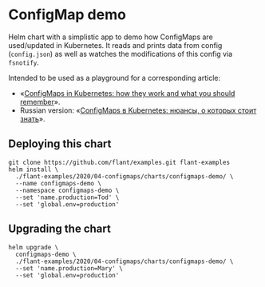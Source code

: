 # ConfigMap demo

Helm chart with a simplistic app to demo how ConfigMaps are used/updated
in Kubernetes. It reads and prints data from config (`config.json`) as
well as watches the modifications of this config via `fsnotify`.

Intended to be used as a playground for a corresponding article:
* «[ConfigMaps in Kubernetes: how they work and what you should remember](https://medium.com/flant-com/configmaps-in-kubernetes-f9f6d0081dcb?source=friends_link&sk=9f80b35eb17d9cc0d4c29e005834e560)».
* Russian version: «[ConfigMaps в Kubernetes: нюансы, о которых стоит знать](https://habr.com/ru/company/flant/blog/498970/)».

## Deploying this chart

```shell
git clone https://github.com/flant/examples.git flant-examples
helm install \
  ./flant-examples/2020/04-configmaps/charts/configmaps-demo/ \
  --name configmaps-demo \
  --namespace configmaps-demo \
  --set 'name.production=Tod' \
  --set 'global.env=production'
```

## Upgrading the chart

```shell
helm upgrade \
  configmaps-demo \
  ./flant-examples/2020/04-configmaps/charts/configmaps-demo/ \
  --set 'name.production=Mary' \
  --set 'global.env=production'
```
